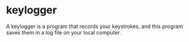 # keylogger
A keylogger is a program that records your keystrokes, and this program saves them in a log file on your local computer.
